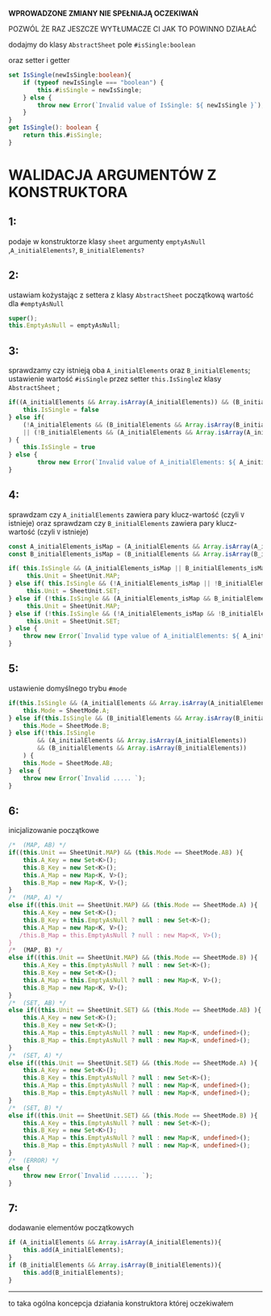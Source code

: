 **WPROWADZONE ZMIANY NIE SPEŁNIAJĄ OCZEKIWAŃ**

POZWÓL ŻE RAZ JESZCZE WYTŁUMACZE CI JAK TO POWINNO DZIAŁAĆ

dodajmy do klasy `AbstractSheet` pole `#isSingle:boolean`

oraz setter i getter 

```typescript
set IsSingle(newIsSingle:boolean){
    if (typeof newIsSingle === "boolean") {
        this.#isSingle = newIsSingle;
    } else {
        throw new Error(`Invalid value of IsSingle: ${ newIsSingle }`);
    }
}
get IsSingle(): boolean {
    return this.#isSingle;
}

```

# WALIDACJA ARGUMENTÓW Z KONSTRUKTORA

## 1:

podaje w konstruktorze  klasy `sheet` argumenty `emptyAsNull `,`A_initialElements?`, `B_initialElements?`

## 2:

ustawiam kożystając z settera z klasy `AbstractSheet` początkową wartość dla `#emptyAsNull`

```typescript
super();
this.EmptyAsNull = emptyAsNull;
```

## 3:

sprawdzamy czy istnieją oba `A_initialElements` oraz `B_initialElements`;
ustawienie wartość `#isSingle` przez setter `this.IsSingle`z klasy `AbstractSheet` ;

```typescript
if((A_initialElements && Array.isArray(A_initialElements)) && (B_initialElements && Array.isArray(B_initialElements))) {
    this.IsSingle = false
} else if(
    (!A_initialElements && (B_initialElements && Array.isArray(B_initialElements)))
    || (!B_initialElements && (A_initialElements && Array.isArray(A_initialElements)))
) {
    this.IsSingle = true
} else {
        throw new Error(`Invalid value of A_initialElements: ${ A_initialElements }  or  B_initialElements: ${ B_initialElements }  `);
}

```
## 4:

sprawdzam czy `A_initialElements` zawiera pary klucz-wartość (czyli `V` istnieje)
oraz sprawdzam czy `B_initialElements` zawiera pary klucz-wartość (czyli `V` istnieje)


```typescript
const A_initialElements_isMap = (A_initialElements && Array.isArray(A_initialElements[0]) && typeof A_initialElements[0][1] !== "undefined")
const B_initialElements_isMap = (B_initialElements && Array.isArray(B_initialElements[0]) && typeof B_initialElements[0][1] !== "undefined")

if( this.IsSingle && (A_initialElements_isMap || B_initialElements_isMap)) {
     this.Unit = SheetUnit.MAP;
} else if( this.IsSingle && (!A_initialElements_isMap || !B_initialElements_isMap)) {
     this.Unit = SheetUnit.SET;
} else if (!this.IsSingle && (A_initialElements_isMap && B_initialElements_isMap)) {
     this.Unit = SheetUnit.MAP;
} else if (!this.IsSingle && (!A_initialElements_isMap && !B_initialElements_isMap)) {
     this.Unit = SheetUnit.SET;
} else {
    throw new Error(`Invalid type value of A_initialElements: ${ A_initialElements }  or  B_initialElements: ${ B_initialElements }  `);
}

```

## 5: 

ustawienie domyślnego trybu `#mode`

```typescript
if(this.IsSingle && (A_initialElements && Array.isArray(A_initialElements))) {
    this.Mode = SheetMode.A;
} else if(this.IsSingle && (B_initialElements && Array.isArray(B_initialElements))) {
    this.Mode = SheetMode.B;
} else if(!this.IsSingle 
        && (A_initialElements && Array.isArray(A_initialElements))
        && (B_initialElements && Array.isArray(B_initialElements))
    ) {
    this.Mode = SheetMode.AB;
}  else {
    throw new Error(`Invalid ..... `);
}
```

## 6:

inicjalizowanie początkowe 

```typescript
/*  (MAP, AB) */
if((this.Unit == SheetUnit.MAP) && (this.Mode == SheetMode.AB) ){
    this.A_Key = new Set<K>();
    this.B_Key = new Set<K>();
    this.A_Map = new Map<K, V>();
    this.B_Map = new Map<K, V>();
} 
/*  (MAP, A) */
else if((this.Unit == SheetUnit.MAP) && (this.Mode == SheetMode.A) ){
    this.A_Key = new Set<K>();
    this.B_Key = this.EmptyAsNull ? null : new Set<K>();
    this.A_Map = new Map<K, V>();
   /this.B_Map = this.EmptyAsNull ? null : new Map<K, V>();
} 
/*  (MAP, B) */
else if((this.Unit == SheetUnit.MAP) && (this.Mode == SheetMode.B) ){
    this.A_Key = this.EmptyAsNull ? null : new Set<K>();
    this.B_Key = new Set<K>();
    this.A_Map = this.EmptyAsNull ? null : new Map<K, V>();
    this.B_Map = new Map<K, V>();
} 
/*  (SET, AB) */
else if((this.Unit == SheetUnit.SET) && (this.Mode == SheetMode.AB) ){
    this.A_Key = new Set<K>();
    this.B_Key = new Set<K>();
    this.A_Map = this.EmptyAsNull ? null : new Map<K, undefined>();
    this.B_Map = this.EmptyAsNull ? null : new Map<K, undefined>();
} 
/*  (SET, A) */
else if((this.Unit == SheetUnit.SET) && (this.Mode == SheetMode.A) ){
    this.A_Key = new Set<K>();
    this.B_Key = this.EmptyAsNull ? null : new Set<K>();
    this.A_Map = this.EmptyAsNull ? null : new Map<K, undefined>();
    this.B_Map = this.EmptyAsNull ? null : new Map<K, undefined>();
} 
/*  (SET, B) */
else if((this.Unit == SheetUnit.SET) && (this.Mode == SheetMode.B) ){
    this.A_Key = this.EmptyAsNull ? null : new Set<K>();
    this.B_Key = new Set<K>();
    this.A_Map = this.EmptyAsNull ? null : new Map<K, undefined>();
    this.B_Map = this.EmptyAsNull ? null : new Map<K, undefined>();
}
/*  (ERROR) */
else {
    throw new Error(`Invalid ....... `);
} 
```

## 7:

dodawanie elementów początkowych

```typescript
if (A_initialElements && Array.isArray(A_initialElements)){
    this.add(A_initialElements);
}
if (B_initialElements && Array.isArray(B_initialElements)){
    this.add(B_initialElements);
}
```

---

to taka ogólna koncepcja działania konstruktora której oczekiwałem 



